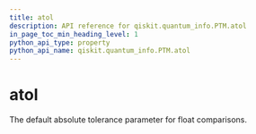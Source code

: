 ```yaml
---
title: atol
description: API reference for qiskit.quantum_info.PTM.atol
in_page_toc_min_heading_level: 1
python_api_type: property
python_api_name: qiskit.quantum_info.PTM.atol
---
```


# atol

The default absolute tolerance parameter for float comparisons.

